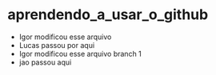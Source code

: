 # aprendendo_a_usar_o_github
- Igor modificou esse arquivo
- Lucas passou por aqui 
- Igor modificou esse arquivo branch 1
- jao passou aqui